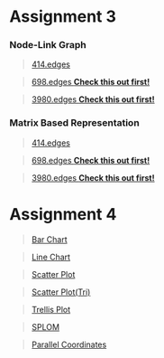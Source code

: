 <h1>Assignment 3</h1>

<h3>Node-Link Graph</h3>

><a href="https://bl.ocks.org/slerkpatomsak/raw/a8c5e1a4734f0d547c8f9516b6239256/" target="_blank">414.edges</a>

><a href="https://bl.ocks.org/slerkpatomsak/raw/4bf2edaf9f5cc580dcb34f99d1c83991/" target="_blank">698.edges **Check this out first!**</a>

><a href="https://bl.ocks.org/slerkpatomsak/raw/1722238b458179b065fbfc4db389a1a6/" target="_blank">3980.edges **Check this out first!**</a>

<h3>Matrix Based Representation</h3>

><a href="https://bl.ocks.org/slerkpatomsak/raw/f124b5e74e34a2be57292a0362a633c5/" target="_blank">414.edges</a>

><a href="https://bl.ocks.org/slerkpatomsak/raw/d82436ebb7113053d224d285c8c47c13/" target="_blank">698.edges **Check this out first!**</a>

><a href="https://bl.ocks.org/slerkpatomsak/raw/1120782b609c5c38f6ff4ba470d1b741/" target="_blank">3980.edges **Check this out first!**</a>



<h1>Assignment 4</h1>

><a href="https://bl.ocks.org/slerkpatomsak/raw/4f487671502bea1334463d425a2faa17/" target="_blank">Bar Chart</a>

><a href="https://bl.ocks.org/slerkpatomsak/raw/4bf2edaf9f5cc580dcb34f99d1c83991/" target="_blank">Line Chart</a>

><a href="https://bl.ocks.org/slerkpatomsak/raw/7b412ce52a1b570a7534da555596e86a/" target="_blank">Scatter Plot</a>

><a href="https://bl.ocks.org/slerkpatomsak/raw/f124b5e74e34a2be57292a0362a633c5/" target="_blank">Scatter Plot(Tri)</a>

><a href="https://bl.ocks.org/slerkpatomsak/raw/d82436ebb7113053d224d285c8c47c13/" target="_blank">Trellis Plot</a>

><a href="https://bl.ocks.org/slerkpatomsak/raw/1120782b609c5c38f6ff4ba470d1b741/" target="_blank">SPLOM</a>

><a href="https://bl.ocks.org/slerkpatomsak/raw/1120782b609c5c38f6ff4ba470d1b741/" target="_blank">Parallel Coordinates</a>








